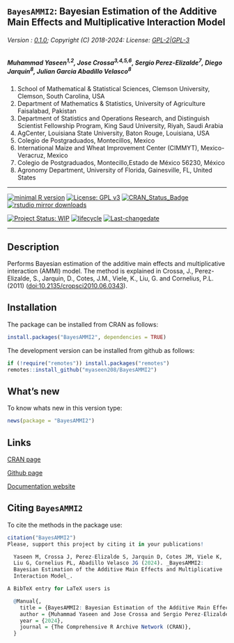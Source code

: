 
## `BayesAMMI2`: Bayesian Estimation of the Additive Main Effects and Multiplicative Interaction Model

###### Version : [0.1.0](https://myaseen208.com/BayesAMMI2/); Copyright (C) 2018-2024: License: [GPL-2\|GPL-3](https://www.r-project.org/Licenses/)

##### *Muhammad Yaseen<sup>1,2</sup>, Jose Crossa<sup>3,4,5,6</sup>, Sergio Perez-Elizalde<sup>7</sup>, Diego Jarquin<sup>8</sup>, Julian Garcia Abadillo Velasco<sup>8</sup>*

1.  School of Mathematical & Statistical Sciences, Clemson University,
    Clemson, South Carolina, USA
2.  Department of Mathematics & Statistics, University of Agriculture
    Faisalabad, Pakistan
3.  Department of Statistics and Operations Research, and Distinguish
    Scientist Fellowship Program, King Saud University, Riyah, Saudi
    Arabia
4.  AgCenter, Louisiana State University, Baton Rouge, Louisiana, USA
5.  Colegio de Postgraduados, Montecillos, Mexico
6.  International Maize and Wheat Improvement Center (CIMMYT),
    Mexico-Veracruz, Mexico
7.  Colegio de Postgraduados, Montecillo,Estado de México 56230, México
8.  Agronomy Department, University of Florida, Gainesville, FL, United
    States

------------------------------------------------------------------------

[![minimal R
version](https://img.shields.io/badge/R%3E%3D-3.5.0-6666ff.svg)](https://cran.r-project.org/)
[![License: GPL
v3](https://img.shields.io/badge/License-GPL%20v3-blue.svg)](https://www.gnu.org/licenses/gpl-3.0)
[![CRAN_Status_Badge](https://www.r-pkg.org/badges/version-last-release/BayesAMMI2)](https://cran.r-project.org/package=BayesAMMI2)
[![rstudio mirror
downloads](https://cranlogs.r-pkg.org/badges/grand-total/BayesAMMI2?color=green)](https://CRAN.R-project.org/package=BayesAMMI2)
<!-- [![packageversion](https://img.shields.io/badge/Package%20version-0.2.3.3-orange.svg)](https://github.com/myaseen208/BayesAMMI2) -->

<!-- [![GitHub Download Count](https://github-basic-badges.herokuapp.com/downloads/myaseen208/BayesAMMI2/total.svg)] -->

[![Project Status:
WIP](https://www.repostatus.org/badges/latest/inactive.svg)](https://www.repostatus.org/#inactive)
[![lifecycle](https://img.shields.io/badge/lifecycle-stable-brightgreen.svg)](https://lifecycle.r-lib.org/articles/stages.html#stable)
[![Last-changedate](https://img.shields.io/badge/last%20change-2024--11--27-yellowgreen.svg)](https://github.com/myaseen208/BayesAMMI2)

------------------------------------------------------------------------

## Description

Performs Bayesian estimation of the additive main effects and
multiplicative interaction (AMMI) model. The method is explained in
Crossa, J., Perez-Elizalde, S., Jarquin, D., Cotes, J.M., Viele, K.,
Liu, G. and Cornelius, P.L. (2011)
([doi:10.2135/cropsci2010.06.0343](https://doi.org/10.2135/cropsci2010.06.0343)).

## Installation

The package can be installed from CRAN as follows:

``` r
install.packages("BayesAMMI2", dependencies = TRUE)
```

The development version can be installed from github as follows:

``` r
if (!require("remotes")) install.packages("remotes")
remotes::install_github("myaseen208/BayesAMMI2")
```

## What’s new

To know whats new in this version type:

``` r
news(package = "BayesAMMI2")
```

## Links

[CRAN page](https://cran.r-project.org/package=BayesAMMI2)

[Github page](https://github.com/myaseen208/BayesAMMI2)

[Documentation website](https://myaseen208.com/BayesAMMI2/)

## Citing `BayesAMMI2`

To cite the methods in the package use:

``` r
citation("BayesAMMI2")
Please, support this project by citing it in your publications!

  Yaseen M, Crossa J, Perez-Elizalde S, Jarquin D, Cotes JM, Viele K,
  Liu G, Cornelius PL, Abadillo Velasco JG (2024). _BayesAMMI2:
  Bayesian Estimation of the Additive Main Effects and Multiplicative
  Interaction Model_.

A BibTeX entry for LaTeX users is

  @Manual{,
    title = {BayesAMMI2: Bayesian Estimation of the Additive Main Effects and Multiplicative Interaction Model},
    author = {Muhammad Yaseen and Jose Crossa and Sergio Perez-Elizalde and Diego Jarquin and Jose Miguel Cotes and Kert Viele and Genzhou Liu and Paul L. Cornelius and Julian Garcia {Abadillo Velasco}},
    year = {2024},
    journal = {The Comprehensive R Archive Network (CRAN)},
  }
```
